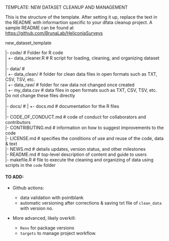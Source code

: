 TEMPLATE: NEW DATASET CLEANUP AND MANAGEMENT

This is the structure of the template. After setting it up, replace the text in the README with informartion specific to your dfata cleanup project.
A sample README can be found at https://github.com/BrunaLab/HeliconiaSurveys  


new_dataset_template  

|- code/                # Folder for R code   
|  +- data_cleaner.R    # R script for loading, cleaning, and organizing dataset  
|   
|- data/                #   
|  +- data_clean/       # folder for clean data files in open formats such as TXT, CSV, TSV, etc.   
|  +- data_raw/         # folder for raw data not changed once created   
|      +- my_data.csv   # data files in open formats such as TXT, CSV, TSV, etc. Do not change these files directly    
|   
|- docs/                #
|  +- docs.md           # documentation for the R files  
|  
|- CODE_OF_CONDUCT.md    # code of conduct for collaborators and contributors  
|- CONTRIBUTING.md       # information on how to suggest improvements to the code  
|- LICENSE.md            # specifies the conditions of use and reuse of the code, data & text  
|- NEWS.md               # details updates, version status, and other milestones  
|- README.md             # top-level description of content and guide to users  
|- makefile.R            # file to execute the cleaning and organizing of data using scripts in the `code` folder  



#### TO ADD:

- Github actions: 
  - data validation with pointblank
  - automatic versioning after corrections & saving txt file of `clean_data ` with version no. 

- More advanced, likely overkill:
    - `Renv` for package versions
    - `targets` to manage project workflow.
